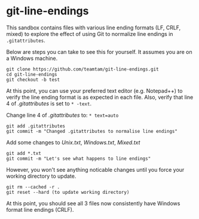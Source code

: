# git-line-endings

This sandbox contains files with various line ending formats (LF, CRLF, mixed) to explore the effect of using Git to normalize line endings in `.gitattributes`.

Below are steps you can take to see this for yourself. It assumes you are on a Windows machine.

    git clone https://github.com/teamtam/git-line-endings.git
    cd git-line-endings
    git checkout -b test

At this point, you can use your preferred text editor (e.g. Notepad++) to verify the line ending format is as expected in each file. Also, verify that line 4 of *.gitattributes* is set to `* -text`.

Change line 4 of *.gitattributes* to: `* text=auto` 

    git add .gitattributes
    git commit -m "Changed .gitattributes to normalise line endings"

Add some changes to *Unix.txt*, *Windows.txt*, *Mixed.txt*

    git add *.txt
    git commit -m "Let's see what happens to line endings"

However, you won't see anything noticable changes until you force your working directory to update.

    git rm --cached -r .
    git reset --hard (to update working directory)

At this point, you should see all 3 files now consistently have Windows format line endings (CRLF).
